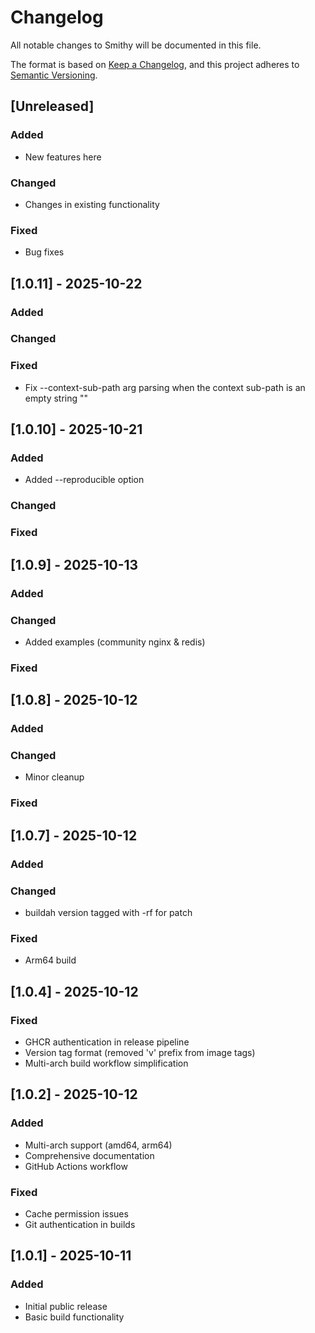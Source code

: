 # Changelog

All notable changes to Smithy will be documented in this file.

The format is based on [Keep a Changelog](https://keepachangelog.com/en/1.0.0/),
and this project adheres to [Semantic Versioning](https://semver.org/spec/v2.0.0.html).

## [Unreleased]

### Added
- New features here

### Changed
- Changes in existing functionality

### Fixed
- Bug fixes

## [1.0.11] - 2025-10-22

### Added

### Changed

### Fixed
- Fix --context-sub-path arg parsing when the context sub-path is an empty string ""

## [1.0.10] - 2025-10-21

### Added
- Added --reproducible option

### Changed

### Fixed

## [1.0.9] - 2025-10-13

### Added

### Changed
- Added examples (community nginx & redis)

### Fixed

## [1.0.8] - 2025-10-12

### Added

### Changed
- Minor cleanup

### Fixed

## [1.0.7] - 2025-10-12

### Added

### Changed
- buildah version tagged with -rf for patch

### Fixed
- Arm64 build

## [1.0.4] - 2025-10-12

### Fixed
- GHCR authentication in release pipeline
- Version tag format (removed 'v' prefix from image tags)
- Multi-arch build workflow simplification

## [1.0.2] - 2025-10-12

### Added
- Multi-arch support (amd64, arm64)
- Comprehensive documentation
- GitHub Actions workflow

### Fixed
- Cache permission issues
- Git authentication in builds

## [1.0.1] - 2025-10-11

### Added
- Initial public release
- Basic build functionality

